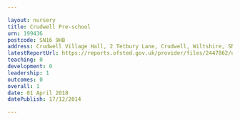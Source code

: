 ```yaml
---

layout: nursery
title: Crudwell Pre-school
urn: 199436
postcode: SN16 9HB
address: Crudwell Village Hall, 2 Tetbury Lane, Crudwell, Wiltshire, SN16 9HB
latestReportUrl: https://reports.ofsted.gov.uk/provider/files/2447862/urn/199436.pdf
teaching: 0
development: 0
leadership: 1
outcomes: 0
overall: 1
date: 01 April 2018 
datePublish: 17/12/2014

---
```

